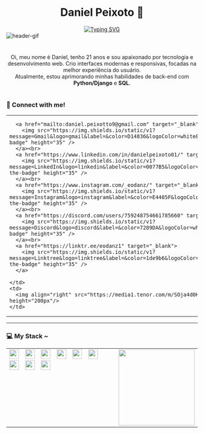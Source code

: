 <h1 align="center">Daniel Peixoto 👾</h1>

<div align="center">
  <a href="https://git.io/typing-svg">
    <img src="https://readme-typing-svg.demolab.com?font=Fira+Code&weight=500&size=22&pause=1000&color=FF0000&center=true&vCenter=true&random=false&width=524&lines=▹+Bem-vindo+ao+meu+perfil!+%F0%9F%94%A5+▹" alt="Typing SVG">
  </a>
</div>

<img align="center" alt="header-gif" src="https://media1.tenor.com/m/GTzbJen5xcoAAAAC/cute-wallpaper.gif">

#

<p align="center">
  Oi, meu nome é Daniel, tenho 21 anos e sou apaixonado por tecnologia e desenvolvimento web. Crio interfaces modernas e responsivas, focadas na melhor experiência do usuário.<br>
  Atualmente, estou aprimorando minhas habilidades de back-end com <strong>Python/Django</strong> e <strong>SQL</strong>.
</p>

#


<h3 align="left">🤝 Connect with me!</h3>

<table>
  <tr>
    <td valign="top">
      
      <a href="mailto:daniel.peixotto9@gmail.com" target="_blank">
        <img src="https://img.shields.io/static/v1?message=Gmail&logo=gmail&label=&color=D14836&logoColor=white&labelColor=&style=for-the-badge" height="35" />
      </a><br>
      <a href="https://www.linkedin.com/in/danielpeixoto01/" target="_blank">
        <img src="https://img.shields.io/static/v1?message=LinkedIn&logo=linkedin&label=&color=0077B5&logoColor=white&labelColor=&style=for-the-badge" height="35" />
      </a><br>
      <a href="https://www.instagram.com/_eodanz/" target="_blank">
        <img src="https://img.shields.io/static/v1?message=Instagram&logo=instagram&label=&color=E4405F&logoColor=white&labelColor=&style=for-the-badge" height="35" />
      </a><br>
      <a href="https://discord.com/users/759248754661785660" target="_blank">
        <img src="https://img.shields.io/static/v1?message=Discord&logo=discord&label=&color=7289DA&logoColor=white&labelColor=&style=for-the-badge" height="35" />
      </a><br>
      <a href="https://linktr.ee/eodanz1" target="_blank">
        <img src="https://img.shields.io/static/v1?message=Linktree&logo=linktree&label=&color=1de9b6&logoColor=white&labelColor=&style=for-the-badge" height="35" />
      </a>

    </td>
    <td>
      <img align="right" src="https://media1.tenor.com/m/SOja4d0H6IsAAAAC/code-typing.gif" height="200px"/>
    </td>
  </tr>
</table>

---

<h3 align="left">💻 My Stack ~</h3>

<table>
  <tr>
    <td valign="top">
      <div align="left">
        <img src="https://cdn.jsdelivr.net/gh/devicons/devicon/icons/html5/html5-original.svg" height="25" />
        <img width="8" />
        <img src="https://cdn.jsdelivr.net/gh/devicons/devicon/icons/css3/css3-original.svg" height="25" />
        <img width="8" />
        <img src="https://cdn.jsdelivr.net/gh/devicons/devicon/icons/javascript/javascript-original.svg" height="25" />
        <img width="8" />
        <img src="https://cdn.jsdelivr.net/gh/devicons/devicon/icons/typescript/typescript-original.svg" height="25" />
        <img width="8" />
        <img src="https://cdn.jsdelivr.net/gh/devicons/devicon/icons/react/react-original.svg" height="25" />
        <img width="8" />
        <img src="https://cdn.jsdelivr.net/gh/devicons/devicon/icons/nodejs/nodejs-original.svg" height="25" />
        <img width="8" />
        <img src="https://cdn.jsdelivr.net/gh/devicons/devicon/icons/python/python-original.svg" height="25" />
        <img width="8" />
        <img src="https://cdn.jsdelivr.net/gh/devicons/devicon/icons/mysql/mysql-original.svg" height="25" />
        <img width="8" />
        <img src="https://cdn.jsdelivr.net/gh/devicons/devicon/icons/bootstrap/bootstrap-original.svg" height="25" />
      </div>
    </td>
    <td>
      <img align="right" src="https://media1.tenor.com/m/GTzbJen5xcoAAAAC/cute-wallpaper.gif" height="200px"/>
    </td>
  </tr>
</table>

